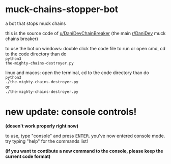 # muck-chains-stopper-bot
a bot that stops muck chains

this is the source code of [u/DaniDevChainBreaker](https://www.reddit.com/user/DaniDevChainBreaker/) (the main [r/DaniDev](https://www.reddit.com/r/DaniDev/) muck chains breaker)

to use the bot on windows:
double click the code file to run
or
open cmd, cd to the code directory than do<br><code>python3 the-mighty-chains-destroyer.py</code>

linux and macos:
open the terminal, cd to the code directory than do<br><code>python3 ./the-mighty-chains-destroyer.py</code><br>or<br><code>./the-mighty-chains-destroyer.py</code>

# new update: console controls!

**(dosen't work properly right now)**

to use, type "console" and press <kbd>ENTER</kbd>. you've now entered console mode. try typing "help" for the commands list!

**(if you want to contibute a new command to the console, please keep the current code format)**
